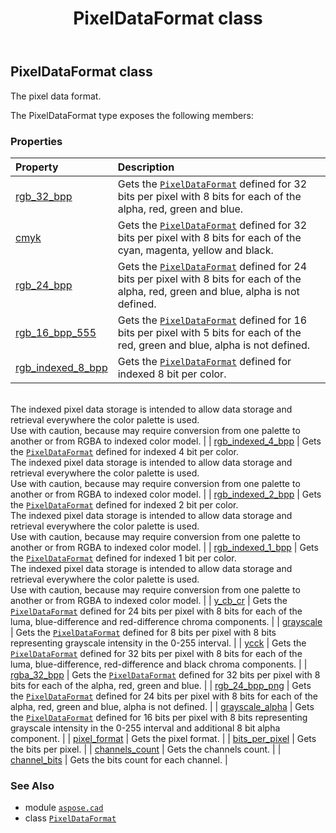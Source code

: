 ﻿---
title: PixelDataFormat class
second_title: Aspose.CAD for Python via .NET API References
description: 
type: docs
weight: 420
url: /aspose.cad/pixeldataformat/
is_root: false
---

## PixelDataFormat class

The pixel data format.



The PixelDataFormat type exposes the following members:

### Properties
| Property | Description |
| :- | :- |
| [rgb_32_bpp](/cad/python-net/aspose.cad/pixeldataformat/rgb_32_bpp) | Gets the [`PixelDataFormat`](/cad/python-net/aspose.cad/pixeldataformat) defined for 32 bits per pixel with 8 bits for each of the alpha, red, green and blue. |
| [cmyk](/cad/python-net/aspose.cad/pixeldataformat/cmyk) | Gets the [`PixelDataFormat`](/cad/python-net/aspose.cad/pixeldataformat) defined for 32 bits per pixel with 8 bits for each of the cyan, magenta, yellow and black. |
| [rgb_24_bpp](/cad/python-net/aspose.cad/pixeldataformat/rgb_24_bpp) | Gets the [`PixelDataFormat`](/cad/python-net/aspose.cad/pixeldataformat) defined for 24 bits per pixel with 8 bits for each of the alpha, red, green and blue, alpha is not defined. |
| [rgb_16_bpp_555](/cad/python-net/aspose.cad/pixeldataformat/rgb_16_bpp_555) | Gets the [`PixelDataFormat`](/cad/python-net/aspose.cad/pixeldataformat) defined for 16 bits per pixel with 5 bits for each of the red, green and blue, alpha is not defined. |
| [rgb_indexed_8_bpp](/cad/python-net/aspose.cad/pixeldataformat/rgb_indexed_8_bpp) | Gets the [`PixelDataFormat`](/cad/python-net/aspose.cad/pixeldataformat) defined for indexed 8 bit per color.<br/>The indexed pixel data storage is intended to allow data storage and retrieval everywhere the color palette is used.<br/>Use with caution, because may require conversion from one palette to another or from RGBA to indexed color model. |
| [rgb_indexed_4_bpp](/cad/python-net/aspose.cad/pixeldataformat/rgb_indexed_4_bpp) | Gets the [`PixelDataFormat`](/cad/python-net/aspose.cad/pixeldataformat) defined for indexed 4 bit per color.<br/>The indexed pixel data storage is intended to allow data storage and retrieval everywhere the color palette is used.<br/>Use with caution, because may require conversion from one palette to another or from RGBA to indexed color model. |
| [rgb_indexed_2_bpp](/cad/python-net/aspose.cad/pixeldataformat/rgb_indexed_2_bpp) | Gets the [`PixelDataFormat`](/cad/python-net/aspose.cad/pixeldataformat) defined for indexed 2 bit per color.<br/>The indexed pixel data storage is intended to allow data storage and retrieval everywhere the color palette is used.<br/>Use with caution, because may require conversion from one palette to another or from RGBA to indexed color model. |
| [rgb_indexed_1_bpp](/cad/python-net/aspose.cad/pixeldataformat/rgb_indexed_1_bpp) | Gets the [`PixelDataFormat`](/cad/python-net/aspose.cad/pixeldataformat) defined for indexed 1 bit per color.<br/>The indexed pixel data storage is intended to allow data storage and retrieval everywhere the color palette is used.<br/>Use with caution, because may require conversion from one palette to another or from RGBA to indexed color model. |
| [y_cb_cr](/cad/python-net/aspose.cad/pixeldataformat/y_cb_cr) | Gets the [`PixelDataFormat`](/cad/python-net/aspose.cad/pixeldataformat) defined for 24 bits per pixel with 8 bits for each of the luma, blue-difference and red-difference chroma components. |
| [grayscale](/cad/python-net/aspose.cad/pixeldataformat/grayscale) | Gets the [`PixelDataFormat`](/cad/python-net/aspose.cad/pixeldataformat) defined for 8 bits per pixel with 8 bits representing grayscale intensity in the 0-255 interval. |
| [ycck](/cad/python-net/aspose.cad/pixeldataformat/ycck) | Gets the [`PixelDataFormat`](/cad/python-net/aspose.cad/pixeldataformat) defined for 32 bits per pixel with 8 bits for each of the luma, blue-difference, red-difference and black chroma components. |
| [rgba_32_bpp](/cad/python-net/aspose.cad/pixeldataformat/rgba_32_bpp) | Gets the [`PixelDataFormat`](/cad/python-net/aspose.cad/pixeldataformat) defined for 32 bits per pixel with 8 bits for each of the alpha, red, green and blue. |
| [rgb_24_bpp_png](/cad/python-net/aspose.cad/pixeldataformat/rgb_24_bpp_png) | Gets the [`PixelDataFormat`](/cad/python-net/aspose.cad/pixeldataformat) defined for 24 bits per pixel with 8 bits for each of the alpha, red, green and blue, alpha is not defined. |
| [grayscale_alpha](/cad/python-net/aspose.cad/pixeldataformat/grayscale_alpha) | Gets the [`PixelDataFormat`](/cad/python-net/aspose.cad/pixeldataformat) defined for 16 bits per pixel with 8 bits representing grayscale intensity in the 0-255 interval and additional 8 bit alpha component. |
| [pixel_format](/cad/python-net/aspose.cad/pixeldataformat/pixel_format) | Gets the pixel format. |
| [bits_per_pixel](/cad/python-net/aspose.cad/pixeldataformat/bits_per_pixel) | Gets the bits per pixel. |
| [channels_count](/cad/python-net/aspose.cad/pixeldataformat/channels_count) | Gets the channels count. |
| [channel_bits](/cad/python-net/aspose.cad/pixeldataformat/channel_bits) | Gets the bits count for each channel. |



### See Also
* module [`aspose.cad`](..)
* class [`PixelDataFormat`](/cad/python-net/aspose.cad/pixeldataformat)
